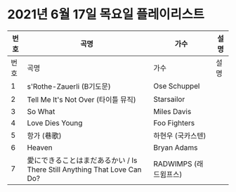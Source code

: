 # 2021년 6월 17일 목요일 플레이리스트

| 번호 | 곡명 | 가수 | 설명 |
|------|------|------|------|
| 번호 | 곡명 | 가수 | 설명 |
| 1 | s'Rothe-Zauerli (B기도문) | Ose Schuppel |  |
| 2 | Tell Me It's Not Over (타이틀 뮤직) | Starsailor |  |
| 3 | So What | Miles Davis |  |
| 4 | Love Dies Young | Foo Fighters |  |
| 5 | 항가 (巷歌) | 하현우 (국카스텐) |  |
| 6 | Heaven | Bryan Adams |  |
| 7 | 愛にできることはまだあるかい / Is There Still Anything That Love Can Do? | RADWIMPS (래드윔프스) |  |

